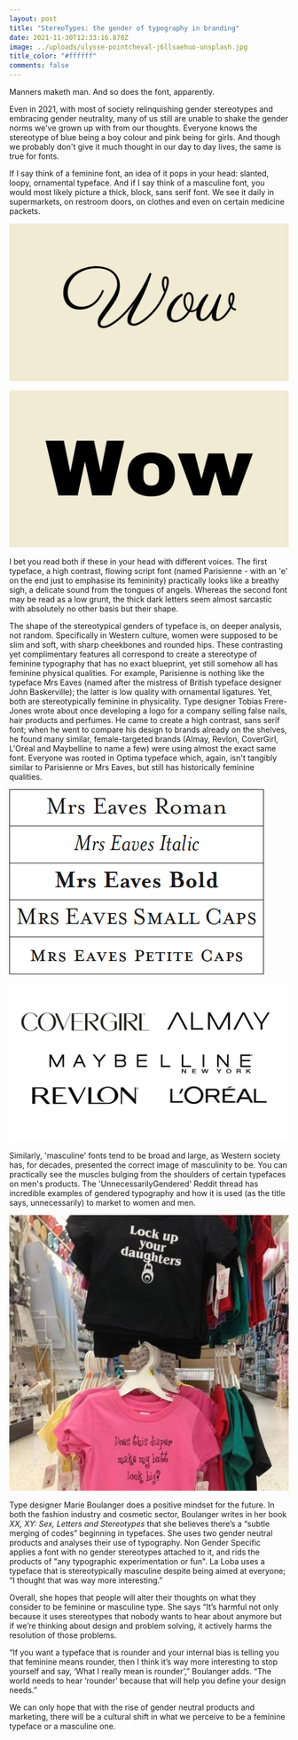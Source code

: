 ```yaml
---
layout: post
title: "StereoTypes: the gender of typography in branding"
date: 2021-11-30T12:33:16.878Z
image: ../uploads/ulysse-pointcheval-j6llsaehuo-unsplash.jpg
title_color: "#ffffff"
comments: false
---
```

Manners maketh man. And so does the font, apparently.

Even in 2021, with most of society relinquishing gender stereotypes and embracing gender neutrality, many of us still are unable to shake the gender norms we've grown up with from our thoughts. Everyone knows the stereotype of blue being a boy colour and pink being for girls. And though we probably don't give it much thought in our day to day lives, the same is true for fonts.

If I say think of a feminine font, an idea of it pops in your head: slanted, loopy, ornamental typeface. And if I say think of a masculine font, you would most likely picture a thick, block, sans serif font. We see it daily in supermarkets, on restroom doors, on clothes and even on certain medicine packets.

![Parisienne (available on Canva)](../uploads/1.jpg)

![Archivo Black (available on Canva)](../uploads/2.jpg)

I bet you read both if these in your head with different voices. The first typeface, a high contrast, flowing script font (named Parisienne - with an 'e' on the end just to emphasise its femininity) practically looks like a breathy sigh, a delicate sound from the tongues of angels. Whereas the second font may be read as a low grunt, the thick dark letters seem almost sarcastic with absolutely no other basis but their shape.

The shape of the stereotypical genders of typeface is, on deeper analysis, not random. Specifically in Western culture, women were supposed to be slim and soft, with sharp cheekbones and rounded hips. These contrasting yet complimentary features all correspond to create a stereotype of feminine typography that has no exact blueprint, yet still somehow all has feminine physical qualities. For example, Parisienne is nothing like the typeface Mrs Eaves (named after the mistress of British typeface designer John Baskerville); the latter is low quality with ornamental ligatures. Yet, both are stereotypically feminine in physicality. Type designer Tobias Frere-Jones wrote about once developing a logo for a company selling false nails, hair products and perfumes. He came to create a high contrast, sans serif font; when he went to compare his design to brands already on the shelves, he found many similar, female-targeted brands (Almay, Revlon, CoverGirl, L'Oréal and Maybelline to name a few) were using almost the exact same font. Everyone was rooted in Optima typeface which, again, isn't tangibly similar to Parisienne or Mrs Eaves, but still has historically feminine qualities.

![Mrs Eaves typeface and its variations](../uploads/mrs-eaves-font.gif)

![](../uploads/untitled-design-5-.jpg)

Similarly, 'masculine' fonts tend to be broad and large, as Western society has, for decades, presented the correct image of masculinity to be. You can practically see the muscles bulging from the shoulders of certain typefaces on men's products. The 'UnnecessarilyGendered' Reddit thread has incredible examples of gendered typography and how it is used (as the title says, unnecessarily) to market to women and men. 

![A particularly disgusting example. Posted to Reddit by user Shreeyos in 2020](../uploads/posted-by-reddit-user-shreeyos.png)

Type designer Marie Boulanger does a positive mindset for the future. In both the fashion industry and cosmetic sector, Boulanger writes in her book *XX, XY: Sex, Letters and Stereotypes* that she believes there’s a “subtle merging of codes” beginning in typefaces. She uses two gender neutral products and analyses their use of typography. Non Gender Specific applies a font with no gender stereotypes attached to it, and rids the products of "any typographic experimentation or fun". La Loba uses a typeface that is stereotypically masculine despite being aimed at everyone; “I thought that was way more interesting.” 

Overall, she hopes that people will alter their thoughts on what they consider to be feminine or masculine type. She says “It’s harmful not only because it uses stereotypes that nobody wants to hear about anymore but if we’re thinking about design and problem solving, it actively harms the resolution of those problems.

“If you want a typeface that is rounder and your internal bias is telling you that feminine means rounder, then I think it’s way more interesting to stop yourself and say, ‘What I really mean is rounder’,” Boulanger adds. “The world needs to hear ’rounder’ because that will help you define your design needs.”

We can only hope that with the rise of gender neutral products and marketing, there will be a cultural shift in what we perceive to be a feminine typeface or a masculine one.